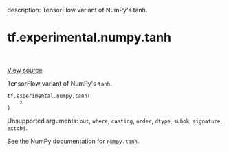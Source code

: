 description: TensorFlow variant of NumPy's tanh.

<div itemscope itemtype="http://developers.google.com/ReferenceObject">
<meta itemprop="name" content="tf.experimental.numpy.tanh" />
<meta itemprop="path" content="Stable" />
</div>

# tf.experimental.numpy.tanh

<!-- Insert buttons and diff -->

<table class="tfo-notebook-buttons tfo-api nocontent" align="left">

</table>

<a target="_blank" class="external" href="/code/stable/tensorflow/python/ops/numpy_ops/np_math_ops.py">View source</a>



TensorFlow variant of NumPy's `tanh`.


<pre class="devsite-click-to-copy prettyprint lang-py tfo-signature-link">
<code>tf.experimental.numpy.tanh(
    x
)
</code></pre>



<!-- Placeholder for "Used in" -->

Unsupported arguments: `out`, `where`, `casting`, `order`, `dtype`, `subok`, `signature`, `extobj`.

See the NumPy documentation for [`numpy.tanh`](https://numpy.org/doc/stable/reference/generated/numpy.tanh.html).